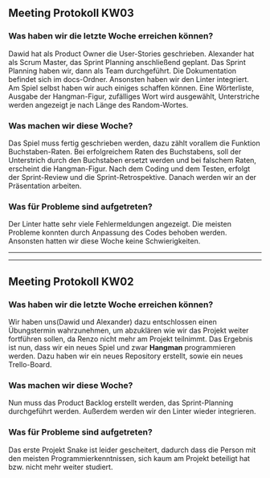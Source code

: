 ## Meeting Protokoll KW03

### Was haben wir die letzte Woche erreichen können?
Dawid hat als Product Owner die User-Stories geschrieben. Alexander hat als Scrum Master, das Sprint Planning anschließend geplant. Das Sprint Planning haben wir, dann als Team durchgeführt. Die Dokumentation befindet sich im docs-Ordner. Ansonsten haben wir den Linter integriert. Am Spiel selbst haben wir auch einiges schaffen können. Eine Wörterliste, Ausgabe der Hangman-Figur, zufälliges Wort wird ausgewählt, Unterstriche werden angezeigt je nach Länge des Random-Wortes.

### Was machen wir diese Woche?
Das Spiel muss fertig geschrieben werden, dazu zählt vorallem die Funktion Buchstaben-Raten. Bei erfolgreichem Raten des Buchstabens, soll der Unterstrich durch den Buchstaben ersetzt werden und bei falschem Raten, erscheint die Hangman-Figur. Nach dem Coding und dem Testen, erfolgt der Sprint-Review und die Sprint-Retrospektive. Danach werden wir an der Präsentation arbeiten.

### Was für Probleme sind aufgetreten?
Der Linter hatte sehr viele Fehlermeldungen angezeigt. Die meisten Probleme konnten durch Anpassung des Codes behoben werden. Ansonsten hatten wir diese Woche keine Schwierigkeiten.

* * *
* * *

##  Meeting Protokoll KW02

### Was haben wir die letzte Woche erreichen können?
Wir haben uns(Dawid und Alexander) dazu entschlossen einen Übungstermin wahrzunehmen, um abzuklären wie wir das Projekt weiter fortführen sollen, da Renzo nicht mehr am Projekt teilnimmt. Das Ergebnis ist nun, dass wir ein neues Spiel und zwar **Hangman** programmieren werden. Dazu haben wir ein neues Repository erstellt, sowie ein neues Trello-Board.

### Was machen wir diese Woche?
Nun muss das Product Backlog erstellt werden, das Sprint-Planning durchgeführt werden. Außerdem werden wir den Linter wieder integrieren.

### Was für Probleme sind aufgetreten?
Das erste Projekt Snake ist leider gescheitert, dadurch dass die Person mit den meisten Programmierkenntnissen, sich kaum am Projekt beteiligt hat bzw. nicht mehr weiter studiert.
